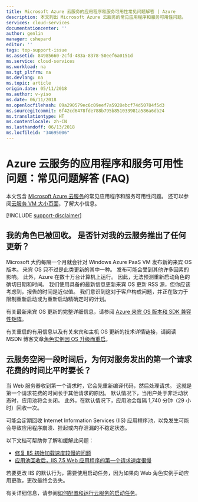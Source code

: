```yaml
---
title: Microsoft Azure 云服务的应用程序和服务可用性常见问题解答 | Azure
description: 本文列出 Microsoft Azure 云服务的常见应用程序和服务可用性问题。
services: cloud-services
documentationcenter: ''
author: genlin
manager: cshepard
editor: ''
tags: top-support-issue
ms.assetid: 84985660-2cfd-483a-8378-50eef6a0151d
ms.service: cloud-services
ms.workload: na
ms.tgt_pltfrm: na
ms.devlang: na
ms.topic: article
origin.date: 05/11/2018
ms.author: v-yiso
ms.date: 06/11/2018
ms.openlocfilehash: 09a290579ec6c09eef7a5928ebcf74d50784f5d3
ms.sourcegitcommit: 6f42cd6478fde788b795b851033981a586a6db24
ms.translationtype: HT
ms.contentlocale: zh-CN
ms.lasthandoff: 06/13/2018
ms.locfileid: "34695006"
---
```

# <a name="application-and-service-availability-issues-for-azure-cloud-services-frequently-asked-questions-faqs"></a>Azure 云服务的应用程序和服务可用性问题：常见问题解答 (FAQ)

本文包含 [Microsoft Azure 云服务](/cloud-services/)的常见应用程序和服务可用性问题。 还可以参阅[云服务 VM 大小页面](./cloud-services-sizes-specs.md)，了解大小信息。

[!INCLUDE [support-disclaimer](../../includes/support-disclaimer.md)]

## <a name="my-role-got-recycled-was-there-any-update-rolled-out-for-my-cloud-service"></a>我的角色已被回收。 是否针对我的云服务推出了任何更新？
Microsoft 大约每隔一个月就会针对 Windows Azure PaaS VM 发布新的来宾 OS 版本。 来宾 OS 只不过是此类更新的其中一种。 发布可能会受到其他许多因素的影响。 此外，Azure 在数十万台计算机上运行。 因此，无法预测重新启动角色的确切日期和时间。 我们使用具备的最新信息更新来宾 OS 更新 RSS 源，但你应该考虑到，报告的时间是近似值。 我们意识到这对于客户构成问题，并正在致力于限制重新启动或为重新启动精确定时的计划。

有关最新来宾 OS 更新的完整详细信息，请参阅 [Azure 来宾 OS 版本和 SDK 兼容性矩阵](./cloud-services-guestos-update-matrix.md)。

有关重启的有用信息以及有关来宾和主机 OS 更新的技术详情链接，请阅读 MSDN 博客文章[角色实例因 OS 升级而重启](http://blogs.msdn.com/b/kwill/archive/2012/09/19/role-instance-restarts-due-to-os-upgrades.aspx)。

## <a name="why-does-the-first-request-to-my-cloud-service-after-the-service-has-been-idle-for-some-time-take-longer-than-usual"></a>云服务空闲一段时间后，为何对服务发出的第一个请求花费的时间比平时要长？
当 Web 服务器收到第一个请求时，它会先重新编译代码，然后处理请求。 这就是第一个请求花费的时间长于其他请求的原因。 默认情况下，当用户处于非活动状态时，应用池将会关闭。 此外，在默认情况下，应用池会每隔 1,740 分钟（29 小时）回收一次。

可能会定期回收 Internet Information Services (IIS) 应用程序池，以免发生可能会导致应用程序崩溃、挂起或内存泄漏的不稳定状态。

以下文档可帮助你了解和缓解此问题：
* [修复 IIS 初始加载速度较慢的问题](http://stackoverflow.com/questions/13386471/fixing-slow-initial-load-for-iis)
* [应用池回收后，IIS 7.5 Web 应用程序的第一个请求速度很慢](http://stackoverflow.com/questions/13917205/iis-7-5-web-application-first-request-after-app-pool-recycle-very-slow)

若要更改 IIS 的默认行为，需要使用启动任务，因为如果向 Web 角色实例手动应用更改，更改最终会丢失。

有关详细信息，请参阅[如何配置和运行云服务的启动任务](./cloud-services-startup-tasks.md)。



<!--Update_Description: update meta data only-->